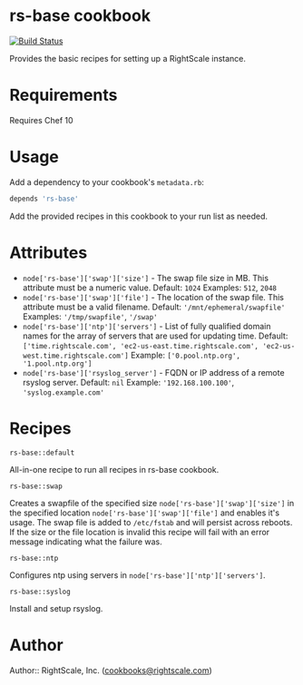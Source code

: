 # rs-base cookbook

[![Build Status](https://travis-ci.org/rightscale-cookbooks/rs-base.png?branch=master)](https://travis-ci.org/rightscale-cookbooks/rs-base)

Provides the basic recipes for setting up a RightScale instance.

# Requirements

Requires Chef 10

# Usage

Add a dependency to your cookbook's `metadata.rb`:

```ruby
depends 'rs-base'
```

Add the provided recipes in this cookbook to your run list as needed.

# Attributes

* `node['rs-base']['swap']['size']` - The swap file size in MB. This attribute must be a numeric value.
Default: `1024`  Examples: `512`, `2048`
* `node['rs-base']['swap']['file']` - The location of the swap file. This attribute must be a valid filename.
Default: `'/mnt/ephemeral/swapfile'`  Examples: `'/tmp/swapfile'`, `'/swap'`
* `node['rs-base']['ntp']['servers']` - List of fully qualified domain names for the array of servers that are used for
updating time.  Default: `['time.rightscale.com', 'ec2-us-east.time.rightscale.com', 'ec2-us-west.time.rightscale.com']`
Example: `['0.pool.ntp.org', '1.pool.ntp.org']`
* `node['rs-base']['rsyslog_server']` - FQDN or IP address of a remote rsyslog server. Default: `nil`
Example: `'192.168.100.100'`, `'syslog.example.com'`

# Recipes

`rs-base::default`

All-in-one recipe to run all recipes in rs-base cookbook.

`rs-base::swap`

Creates a swapfile of the specified size `node['rs-base']['swap']['size']` in the
specified location `node['rs-base']['swap']['file']` and enables it's usage.
The swap file is added to `/etc/fstab` and will persist across reboots.  If the size or the
file location is invalid this recipe will fail with an error message indicating what the
failure was.

`rs-base::ntp`

Configures ntp using servers in `node['rs-base']['ntp']['servers']`.

`rs-base::syslog`

Install and setup rsyslog.

# Author

Author:: RightScale, Inc. (<cookbooks@rightscale.com>)
